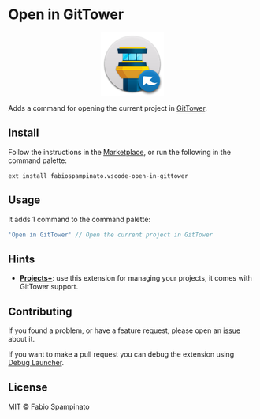 # Open in GitTower

<p align="center">
	<img src="https://raw.githubusercontent.com/fabiospampinato/vscode-open-in-gittower/master/resources/logo-128x128.png" alt="Logo">
</p>

Adds a command for opening the current project in [GitTower](https://www.git-tower.com).

## Install

Follow the instructions in the [Marketplace](https://marketplace.visualstudio.com/items?itemName=fabiospampinato.vscode-open-in-gittower), or run the following in the command palette:

```shell
ext install fabiospampinato.vscode-open-in-gittower
```

## Usage

It adds 1 command to the command palette:

```js
'Open in GitTower' // Open the current project in GitTower
```

## Hints

- **[Projects+](https://marketplace.visualstudio.com/items?itemName=fabiospampinato.vscode-projects-plus)**: use this extension for managing your projects, it comes with GitTower support.

## Contributing

If you found a problem, or have a feature request, please open an [issue](https://github.com/fabiospampinato/vscode-open-in-gittower/issues) about it.

If you want to make a pull request you can debug the extension using [Debug Launcher](https://marketplace.visualstudio.com/items?itemName=fabiospampinato.vscode-debug-launcher).

## License

MIT © Fabio Spampinato
